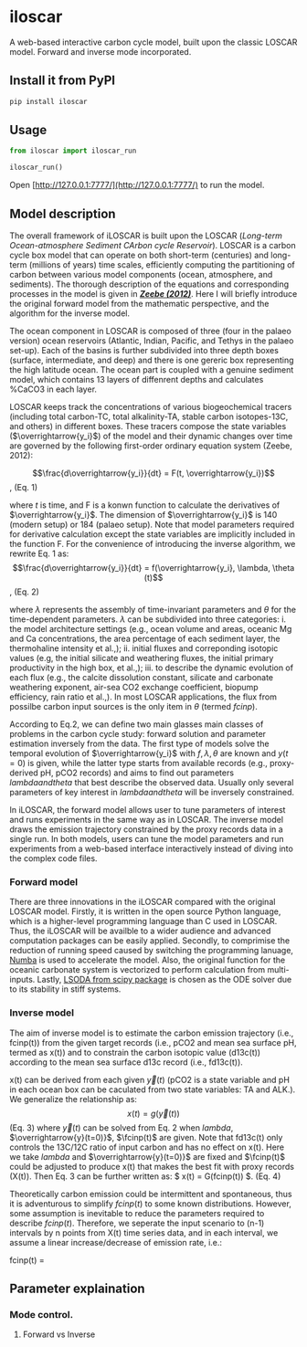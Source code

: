 # iloscar
 A web-based interactive carbon cycle model, built upon the classic LOSCAR model. Forward and inverse mode incorporated.

## Install it from PyPI

```bash
pip install iloscar
```

## Usage

```py
from iloscar import iloscar_run

iloscar_run()

```
Open [http://127.0.0.1:7777/](http://127.0.0.1:7777/) to run the model. 

## Model description
The overall framework of iLOSCAR is built upon the LOSCAR (*Long-term Ocean-atmosphere Sediment CArbon cycle Reservoir*). LOSCAR is a carbon cycle box model that can operate on both short-term (centuries) and long-term (millions of years) time scales, efficiently computing the partitioning of carbon between various model components (ocean, atmosphere, and sediments). The thorough description of the equations and corresponding processes in the model is given in [***Zeebe (2012)***](https://gmd.copernicus.org/articles/5/149/2012/). Here I will briefly introduce the original forward model from the mathematic perspective, and the algorithm for the inverse model.

The ocean component in LOSCAR is composed of three (four in the palaeo version) ocean reservoirs (Atlantic, Indian, Pacific, and Tethys in the palaeo set-up). Each of the basins is further subdivided into three depth boxes (surface, intermediate, and deep) and there is one gereric box representing the high latitude ocean. The ocean part is coupled with a genuine sediment model, which contains 13 layers of diffenrent depths and calculates %CaCO3 in each layer.

LOSCAR keeps track the concentrations of various biogeochemical tracers (including total carbon-TC, total alkalinity-TA, stable carbon isotopes-13C, and others) in different boxes. These tracers compose the state variables ($\overrightarrow{y_i}$) of the model and their dynamic changes over time are governed by the following first-order ordinary equation system (Zeebe, 2012):

$$\frac{d\overrightarrow{y_i}}{dt} = F(t, \overrightarrow{y_i})$$,   (Eq. 1)

where $t$ is time, and F is a konwn function to calculate the derivatives of $\overrightarrow{y_i}$. The dimension of $\overrightarrow{y_i}$ is 140 (modern setup) or 184 (palaeo setup). Note that model parameters required for derivative calculation except the state variables are implicitly included in the function F. For the convenience of introducing the inverse algorithm, we rewrite Eq. 1 as:
$$\frac{d\overrightarrow{y_i}}{dt} = f(\overrightarrow{y_i}, \lambda, \theta (t)$$, (Eq. 2)

where $\lambda$ represents the assembly of time-invariant parameters and $\theta$ for the time-dependent parameters. $\lambda$ can be subdivided into three categories: i. the model architecture settings (e.g., ocean volume and areas, oceanic Mg and Ca concentrations, the area percentage of each sediment layer, the thermohaline intensity et al.,); ii. initial fluxes and correponding isotopic values (e.g, the initial silicate and weathering fluxes, the initial primary productivity in the high box, et al.,); iii. to describe the dynamic evolution of each flux (e.g., the calcite dissolution constant, silicate and carbonate weathering exponent, air-sea CO2 exchange coefficient, biopump efficiency, rain ratio et al.,). In most LOSCAR applications, the flux from possilbe carbon input sources is the only item in $\theta$ (termed $fcinp$).

According to Eq.2, we can define two main glasses main classes of problems in the carbon cycle study: forward solution and parameter estimation inversely from  the data. The first type of models solve the temporal evolution of $\overrightarrow{y_i}$ with $f, \lambda, \theta$ are known and $y(t=0)$ is given, while the latter type starts from available records (e.g., proxy-derived pH, pCO2 records) and aims to find out parameters $lambda and theta$ that best describe the observed data. Usually only several parameters of key interest in $lambda and theta$ will be inversely constrained. 

In iLOSCAR, the forward model allows user to tune parameters of interest and runs experiments in the same way as in LOSCAR. The inverse model draws the emission trajectory constrained by the proxy records data in a single run. In both models, users can tune the model parameters and run experiments from a web-based interface interactively instead of diving into the complex code files. 

### Forward model
There are three innovations in the iLOSCAR compared with the original LOSCAR model. Firstly, it is written in the open source Python language, which is a higher-level programming language than C used in LOSCAR. Thus, the iLOSCAR will be availble to a wider audience and advanced computation packages can be easily applied. Secondly, to comprimise the reduction of running speed caused by switching the programming lanuage, [Numba](https://numba.pydata.org/) is used to accelerate the model. Also, the original function for the oceanic carbonate system is vectorized to perform calculation from multi-inputs. Lastly, [LSODA from scipy package](https://docs.scipy.org/doc/scipy/reference/generated/scipy.integrate.solve_ivp.html#scipy.integrate.solve_ivp) is chosen as the ODE solver due to its stability in stiff systems. 

### Inverse model
The aim of inverse model is to estimate the carbon emission trajectory (i.e., fcinp(t)) from the given target records (i.e., pCO2 and mean sea surface pH, termed as x(t)) and to constrain the carbon isotopic value (d13c(t)) according to the mean sea surface d13c record (i.e., fd13c(t)). 

x(t) can be derived from each given $\overrightarrow{y}(t)$ (pCO2 is a state variable and pH in each ocean box can be caculated from two state variables: TA and ALK.). We generalize the relationship as:
$$ x(t) = g(\overrightarrow{y}(t)) $$ (Eq. 3)
where $\overrightarrow{y}(t)$ can be solved from Eq. 2 when $lambda$, $\overrightarrow{y}(t=0)}$, $\fcinp(t)$ are given. Note that fd13c(t) only controls the 13C/12C ratio of input carbon and has no effect on x(t). Here we take $lambda$ and $\overrightarrow{y}(t=0)}$ are fixed and $\fcinp(t)$ could be adjusted to produce x(t) that makes the best fit with proxy records (X(t)). Then   Eq. 3 can be further written as:
$ x(t) = G(fcinp(t)) $.  (Eq. 4)

Theoretically carbon emission could be intermittent and spontaneous, thus it is adventurous to simplify $fcinp(t)$ to some known distributions. However, some assumption is inevitable to reduce the parameters required to describe $fcinp(t)$. Therefore, we seperate the input scenario to (n-1) intervals by n points from X(t) time series data, and in each interval, we assume a linear increase/decrease of emission rate, i.e.:

fcinp(t) = 






## Parameter explaination
### Mode control.  
 1. Forward vs Inverse
 
